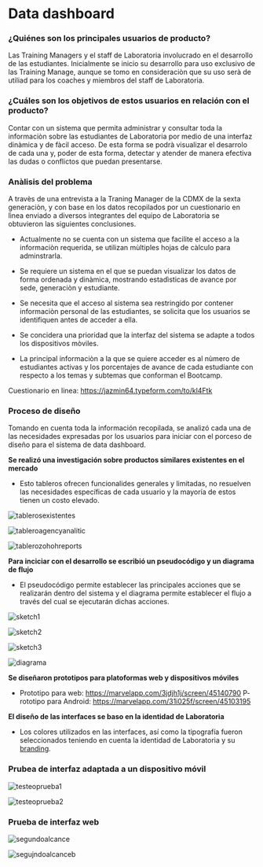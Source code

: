 # Data dashboard

### ¿Quiénes son los principales usuarios de producto?

Las Training Managers y el staff de Laboratoria involucrado en el desarrollo de las estudiantes. Inicialmente se inicio su desarrollo para uso exclusivo de las Training Manage, aunque se tomo en consideraciòn que su uso serà de utiliad para los coaches y miembros del staff de Laboratoria.

###  ¿Cuáles son los objetivos de estos usuarios en relación con el producto?

Contar con un sistema que permita administrar y consultar toda la informaciòn sobre las estudiantes de Laboratoria por medio de una interfaz dinàmica y de fàcil acceso. De esta forma se podrà visualizar el desarrolo de cada una y, poder de esta forma, detectar y atender de manera efectiva las dudas o conflictos que puedan presentarse.

### Anàlisis del problema

A travès de una entrevista a la Traning Manager de la CDMX de la sexta generaciòn, y con base en los datos recopilados por un cuestionario en lìnea enviado a diversos integrantes del equipo de Laboratoria se obtuvieron las siguientes conclusiones.

- Actualmente no se cuenta con un sistema que facilite el acceso a la informaciòn requerida, se utilizan mùltiples hojas de càlculo para adminstrarla.

- Se requiere un sistema en el que se puedan visualizar los datos de forma ordenada y dinàmica, mostrando estadìsticas de avance por sede, generaciòn y estudiante.

- Se necesita que el acceso al sistema sea restringido por contener informaciòn personal de las estudiantes, se solicita que los usuarios se identifiquen antes de acceder a ella.

- Se concidera una prioridad que la interfaz del sistema se adapte a todos los dispositivos mòviles.

- La principal informaciòn a la que se quiere acceder es al nùmero de estudiantes activas y los porcentajes de avance de cada estudiante con respecto a los temas y subtemas que conforman el Bootcamp.

Cuestionario en linea: https://jazmin64.typeform.com/to/kl4Ftk

### Proceso de diseño
Tomando en cuenta toda la información recopilada, se analizó cada una de las necesidades expresadas por los usuarios para iniciar con el porceso de diseño para el sistema de data dashboard.

**Se realizó una investigación sobre productos similares existentes en el mercado**
- Esto tableros ofrecen funcionalides generales y limitadas, no resuelven las necesidades específicas de cada usuario y la mayoría de estos tienen un costo elevado.
 
![tablerosexistentes](/ux/img/tablerosexistentes.png)

![tableroagencyanalitic](/ux/img/tableroagencyanalitic.png)

![tablerozohohreports](/src/img/tablerozohoreports.png) 
 
**Para inciciar con el desarrollo se escribió un pseudocódigo y un diagrama de flujo**
- El pseudocódigo permite establecer las principales acciones que se realizarán dentro del sistema y el diagrama permite establecer el flujo a través del cual se ejecutarán dichas acciones.

![sketch1](/src/img/sketch1.png)

![sketch2](/src/img/sketch2.jpg)

![sketch3](/src/img/sketch3.jpg)

![diagrama](/src/img/diagramadeflujo.png)

**Se diseñaron prototipos para platoformas web y dispositivos móviles**
- Prototipo para web: https://marvelapp.com/3jdjh1j/screen/45140790
P- rototipo para Android: https://marvelapp.com/31i025f/screen/45103195

**El diseño de las interfaces se baso en la identidad de Laboratoria**
- Los colores utilizados en las interfaces, así como la tipografía fueron seleccionados teniendo en cuenta la identidad de Laboratoria y su [branding](https://www.behance.net/gallery/62847359/Laboratoria-Re-Branding).

### Prubea de interfaz adaptada a un dispositivo móvil

![testeoprueba1](/src/img/testeoprueba1.png)

![testeoprueba2](/src/img/testeoprueba2.png)

### Prueba de interfaz web

![segundoalcance](/src/img/segundoalcance.png)

![segujndoalcanceb](/src/img/segundoalcanceb.png)
